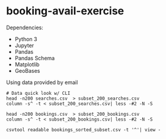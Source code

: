 # booking-avail-exercise

Dependencies: 
- Python 3
- Jupyter
- Pandas
- Pandas Schema
- Matplotlib
- GeoBases

Using data provided by email

```
# Data quick look w/ CLI
head -n200 searches.csv  > subset_200_searches.csv
column -s^ -t < subset_200_searches.csv| less -#2 -N -S

head -n200 bookings.csv  > subset_200_bookings.csv
column -s^ -t < subset_200_bookings.csv| less -#2 -N -S

csvtool readable bookings_sorted_subset.csv -t '^'| view -
```
